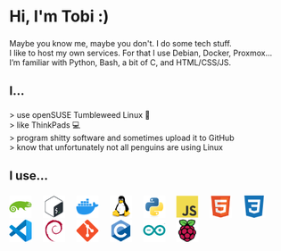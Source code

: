 <h1 align="left">Hi, I'm Tobi :)</h1>

###

<p align="left">Maybe you know me, maybe you don't. I do some tech stuff.<br>I like to host my own services. For that I use Debian, Docker, Proxmox...<br>I’m familiar with Python, Bash, a bit of C, and HTML/CSS/JS.</p>

###

<h2 align="left">I...</h2>

###

<p align="left">> use openSUSE Tumbleweed Linux 🦎<br>> like ThinkPads 💻<br>> program shitty software and sometimes upload it to GitHub<br>> know that unfortunately not all penguins are using Linux</p>

###

<h2 align="left">I use...</h2>

###

<div align="left">
  <img src="Images/opensuse-original.svg" alt="opensuse logo" width="40" height="40"/>
  <img width="12" />
  <img src="Images/bash-original.svg" alt="bash logo" width="40" height="40"/>
  <img width="12" />
  <img src="Images/2496ED.svg" alt="docker logo" width="40" height="40"/>
  <img width="12" />
  <img src="Images/linux-original.svg" alt="linux logo" width="40" height="40"/>
  <img width="12" />
  <img src="Images/python-original.svg" alt="python logo" width="40" height="40"/>
  <img width="12" />
  <img src="Images/javascript-original.svg" alt="javascript logo" width="40" height="40"/>
  <img width="12" />
  <img src="Images/html5-original.svg" alt="html5 logo" width="40" height="40"/>
  <img width="12" />
  <img src="Images/1572B6.svg" alt="css3 logo" width="40" height="40"/>
  <img width="12" />
  <img src="Images/vscode-original.svg" alt="vscode logo" width="40" height="40"/>
  <img width="12" />
  <img src="Images/debian-original.svg" alt="debian logo" width="40" height="40"/>
  <img width="12" />
  <img src="Images/git-original.svg" alt="git logo" width="40" height="40"/>
  <img width="12" />
  <img src="Images/c-original.svg" alt="c logo" width="40" height="40"/>
  <img width="12" />
  <img src="Images/arduino-original.svg" alt="arduino logo" width="40" height="40"/>
  <img width="12" />
  <img src="Images/raspberrypi-original.svg" alt="raspberrypi logo" width="40" height="40"/>
</div>

###
